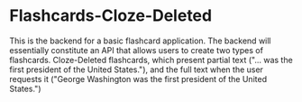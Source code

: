 # Flashcards-Cloze-Deleted
This is the backend for a basic flashcard application. The backend will essentially constitute an API that allows users to create two types of flashcards. Cloze-Deleted flashcards, which present partial text ("... was the first president of the United States."), and the full text when the user requests it ("George Washington was the first president of the United States.")
